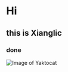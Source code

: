 # Hi
## this is Xianglic
### done


![Image of Yaktocat](https://octodex.github.com/images/yaktocat.png)
